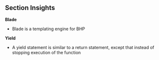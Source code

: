 ## Section Insights

**Blade**

- Blade is a templating engine for BHP

**Yield**

- A yield statement is similar to a return statement, except that instead of stopping execution of the function 